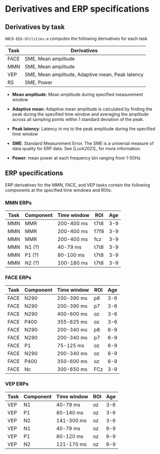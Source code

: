 # Derivatives and ERP specifications

## Derivatives by task

`HBCD-EEG-Utilities.m` computes the following derivatives for each task

| Task | Derivatives     |
|------|----------------|
| FACE | SME, Mean amplitude            |
| MMN  | SME, Mean amplitude           |
| VEP  | SME, Mean amplitude, Adaptive mean, Peak latency            |
| RS   | SME, Power          |


- **Mean amplitude**: Mean amplitude during specified measurement window 

- **Adaptive mean**: Adaptive mean amplitude is calculated by finding the peak during the specified time window and averaging the amplitude across all sampling points within 1 standard deviation of the peak. 

- **Peak latency**: Latency in ms to the peak amplitude during the specified time window

- **SME**: Standard Measurement Error. The SME is a universal measure of data quality for ERP data. See [Luck2021]_ for more information.

- **Power**: mean power at each frequency bin ranging from 1-50Hz
 
## ERP specifications

ERP derivatives for the MMN, FACE, and VEP tasks contain the following components at the specified time windows and ROIs:

### MMN ERPs
| Task | Component | Time window | ROI  | Age |
|------|-----------|-------------|------|-----|
| MMN  | MMR       | 200-400 ms    | t7t8 | 3-9 |
| MMN  | MMR       | 200-400 ms    | f7f8 | 3-9 |
| MMN  | MMR       | 200-400 ms    | fcz  | 3-9 |
| MMN  | N1 (?)        | 40-79 ms      | t7t8 | 3-9 |
| MMN  | P1 (?)       | 80-100 ms     | t7t8 | 3-9 |
| MMN  | N2 (?)       | 100-180 ms    | t7t8 | 3-9 |

### FACE ERPs
| Task | Component | Time window | ROI  | Age |
|------|-----------|-------------|------|-----|
| FACE | N290      | 200-390 ms    | p8   | 3-6 |
| FACE | N290      | 200-390 ms    | p7   | 3-6 |
| FACE | N290      | 400-600 ms    | oz   | 3-6 |                              
| FACE | P400      | 355-625 ms    | oz   | 3-6 |                              
| FACE | N290      | 200-340 ms    | p8   | 6-9 |                           
| FACE | N290      | 200-340 ms    | p7   | 6-9 |                             
| FACE | P1        | 75-125 ms     | oz   | 6-9 |
| FACE | N290      | 200-340 ms    | oz   | 6-9 |
| FACE | P400      | 350-600 ms    | oz   | 6-9 |
| FACE | Nc        | 300-650 ms    | FCz  | 3-9 |

### VEP ERPs
| Task | Component | Time window | ROI  | Age |
|------|-----------|-------------|------|-----|
| VEP  | N1        | 40-79 ms      | oz   | 3-6 |
| VEP  | P1        | 80-140 ms     | oz   | 3-6 | 
| VEP  | N2        | 141-300 ms    | oz   | 3-6 |
| VEP  | N1        | 40-79 ms      | oz   | 6-9 |
| VEP  | P1        | 80-120 ms     | oz   | 6-9 |
| VEP  | N2        | 121-170 ms    | oz   | 6-9 |

